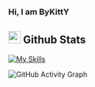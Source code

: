 <h3 width="100%"> Hi, I am ByKittY </h3>

<h2 width="100%"><img width="25" src="" /> Github Stats </h2>

[![My Skills](https://skillicons.dev/icons?i=js,html,css,wasm,php,nodejs,blender,discord)](https://skillicons.dev)

![GitHub Activity Graph](https://github-readme-activity-graph.vercel.app/graph?username=bykitty&hide_border=true&bg_color=0d1117&color=ff6b81&line=ff4757&&point=59c9e8)
